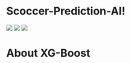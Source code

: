 





# Scoccer-Prediction-AI!


<img src="https://user-images.githubusercontent.com/58718316/166460558-3ec89723-6c15-4220-af2f-424b6fef5654.jpeg">
<img src="https://user-images.githubusercontent.com/58718316/166460567-12b15eee-01da-473a-9994-25d05c61cb33.jpeg">
<img src="https://user-images.githubusercontent.com/58718316/166460570-35cee5e0-eb32-4e43-bba6-c7d691b93144.jpeg">





# About XG-Boost
